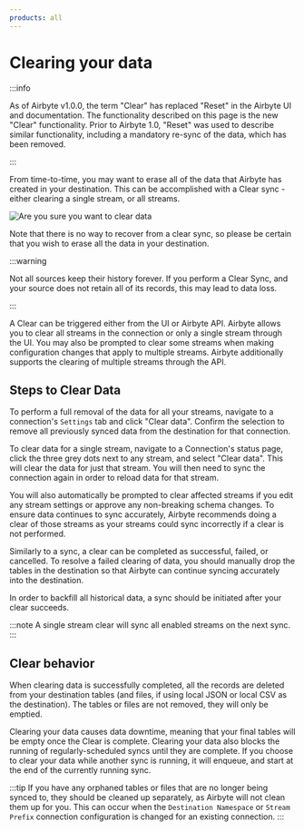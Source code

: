 ```yaml
---
products: all
---
```


# Clearing your data

:::info

As of Airbyte v1.0.0, the term "Clear" has replaced "Reset" in the Airbyte UI and documentation. The functionality described on this page is the new "Clear" functionality. Prior to Airbyte 1.0, "Reset" was used to describe similar functionality, including a mandatory re-sync of the data, which has been removed.

:::

From time-to-time, you may want to erase all of the data that Airbyte has created in your destination. This can be accomplished with a Clear sync - either clearing a single stream, or all streams.

![Are you sure you want to clear data](/.gitbook/assets/clear/are-you-sure-you-want-to-clear.png)

Note that there is no way to recover from a clear sync, so please be certain that you wish to erase all the data in your destination.

:::warning

Not all sources keep their history forever. If you perform a Clear Sync, and your source does not retain all of its records, this may lead to data loss.

:::

A Clear can be triggered either from the UI or Airbyte API. Airbyte allows you to clear all streams in the connection or only a single stream through the UI. You may also be prompted to clear some streams when making configuration changes that apply to multiple streams. Airbyte additionally supports the clearing of multiple streams through the API.

## Steps to Clear Data

To perform a full removal of the data for all your streams, navigate to a connection's `Settings` tab and click "Clear data". Confirm the selection to remove all previously synced data from the destination for that connection.

To clear data for a single stream, navigate to a Connection's status page, click the three grey dots next to any stream, and select "Clear data". This will clear the data for just that stream. You will then need to sync the connection again in order to reload data for that stream.

You will also automatically be prompted to clear affected streams if you edit any stream settings or approve any non-breaking schema changes. To ensure data continues to sync accurately, Airbyte recommends doing a clear of those streams as your streams could sync incorrectly if a clear is not performed.

Similarly to a sync, a clear can be completed as successful, failed, or cancelled. To resolve a failed clearing of data, you should manually drop the tables in the destination so that Airbyte can continue syncing accurately into the destination.

In order to backfill all historical data, a sync should be initiated after your clear succeeds.

:::note
A single stream clear will sync all enabled streams on the next sync.
:::

## Clear behavior

When clearing data is successfully completed, all the records are deleted from your destination tables (and files, if using local JSON or local CSV as the destination). The tables or files are not removed, they will only be emptied.

Clearing your data causes data downtime, meaning that your final tables will be empty once the Clear is complete. Clearing your data also blocks the running of regularly-scheduled syncs until they are complete. If you choose to clear your data while another sync is running, it will enqueue, and start at the end of the currently running sync.

:::tip
If you have any orphaned tables or files that are no longer being synced to, they should be cleaned up separately, as Airbyte will not clean them up for you. This can occur when the `Destination Namespace` or `Stream Prefix` connection configuration is changed for an existing connection.
:::
